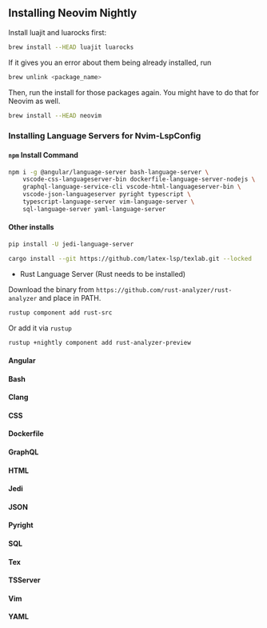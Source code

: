 ## Installing Neovim Nightly

Install luajit and luarocks first:

```sh
brew install --HEAD luajit luarocks
```

If it gives you an error about them being already installed, run

```sh
brew unlink <package_name>
```

Then, run the install for those packages again. You might have to do that for
Neovim as well.

```sh
brew install --HEAD neovim
```

### Installing Language Servers for Nvim-LspConfig

#### `npm` Install Command

```sh
npm i -g @angular/language-server bash-language-server \
    vscode-css-languageserver-bin dockerfile-language-server-nodejs \
    graphql-language-service-cli vscode-html-languageserver-bin \
    vscode-json-languageserver pyright typescript \
    typescript-language-server vim-language-server \
    sql-language-server yaml-language-server
```

#### Other installs

```sh
pip install -U jedi-language-server
```

```sh
cargo install --git https://github.com/latex-lsp/texlab.git --locked
```

* Rust Language Server (Rust needs to be installed)

Download the binary from `https://github.com/rust-analyzer/rust-analyzer` and
place in PATH.
```sh
rustup component add rust-src
```

Or add it via `rustup`
```sh
rustup +nightly component add rust-analyzer-preview
```

#### Angular
#### Bash
#### Clang

#### CSS
#### Dockerfile
#### GraphQL
#### HTML
#### Jedi
#### JSON
#### Pyright
#### SQL
#### Tex
#### TSServer
#### Vim
#### YAML
